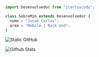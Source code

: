 ```js
import Desenvolvedor from "jcarloscody";

class SobreMim extends Desenvolvedor {
  nome = "Josué Carlos";
  area = "Mobile | Back-end";
}
```

<img src="https://img.shields.io/static/v1?label=Overview&message=Josué Carlos&color=white&style=for-the-badge&logo=GitHub" alt="Static GitHub">


 <img align="left"
        src="https://github-readme-stats.vercel.app/api/top-langs/?username=jcarloscody&theme=dark&hide_border=false&include_all_commits=true&count_private=true&layout=compact"
        alt="Github Stats"
      />
